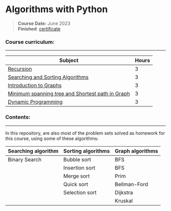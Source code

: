 # Algorithms with Python
> **Course Date:** June 2023  
> **Finished**:
> <a href="https://softuni.bg/certificates/details/181215/e51ab860" target="_blank">certificate</a> 

### Course curriculum:
---
| **Subject** | **Hours** |
| --- | --- |
| [Recursion](https://github.com/pepk0/algorithms_with_python/tree/main/algorithms_with_python/recursion) | 3 |
| [Searching and Sorting Algorithms](https://github.com/pepk0/algorithms_with_python/tree/main/algorithms_with_python/searching_and_sorting) | 3 |
| [Introduction to Graphs](https://github.com/pepk0/algorithms_with_python/tree/main/algorithms_with_python/graphs) | 3 |
| [Minimum spanning tree and Shortest path in Graph](https://github.com/pepk0/algorithms_with_python/tree/main/algorithms_with_python/graphs) | 3 |
| [Dynamic Programming](https://github.com/pepk0/algorithms_with_python/tree/main/algorithms_with_python/dynamic_programing) | 3 |

### Contents:
---
In this repository, are also most of the problem sets solved as homework for 
this course, using some of these algorithms:

| **Searching algorithm** | **Sorting algorithms** | **Graph algorithms** |
| --- | --- | --- |
|  Binary Search | Bubble sort | BFS|
|   | Insertion sort| BFS|
|   | Merge sort| Prim |
|   | Quick sort | Bellman-Ford|
|   | Selection sort | Dijkstra|
|   |  | Kruskal|



